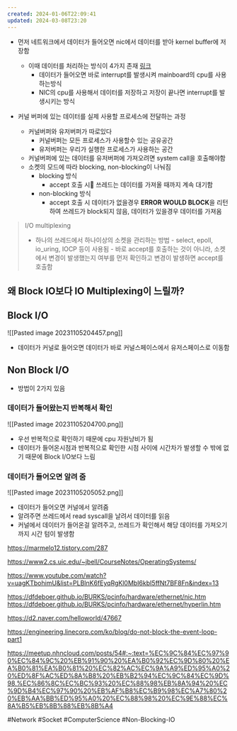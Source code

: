 ```yaml
---
created: 2024-01-06T22:09:41
updated: 2024-03-08T23:20
---
```

- 먼저 네트워크에서 데이터가 들어오면 nic에서 데이터를 받아 kernel buffer에 저장함
	- 이때 데이터를 처리하는 방식이 4가지 존재  [링크](https://dfdeboer.github.io/BURKS/pcinfo/hardware/ethernet/nic.htm)
		- 데이터가 들어오면 바로 interrupt를 발생시켜 mainboard의 cpu를 사용하는방식
		- NIC의 cpu를 사용해서 데이터를 저장하고 저장이 끝나면 interrupt를 발생시키는 방식

- 커널 버퍼에 있는 데이터를 실제 사용할 프로세스에 전달하는 과정
	- 커널버퍼와 유저버퍼가 따로있다
		- 커널버퍼는 모든 프로세스가 사용할수 있는 공유공간
		- 유저버퍼는 우리가 실행한 프로세스가 사용하는 공간
	- 커널버퍼에 있는 데이터를 유저버퍼에 가져오려면 system call을 호출해야함
	- 소켓의 모드에 따라 blocking, non-blocking이 나눠짐
		- blocking 방식
			- accept 호출 시 쓰레드는 데이터를 가져올 때까지 계속 대기함
		- non-blocking 방식
			- accept 호출 시 데이터가 없을경우 **ERROR WOULD BLOCK**을 리턴하여 쓰레드가 block되지 않음, 데이터가 있을경우 데이터를 가져옴

> I/O multiplexing
>  - 하나의 쓰레드에서 하나이상의 소켓을 관리하는 방법
	- select, epoll, io_uring, IOCP 등이 사용됨
	- 바로 accept를 호출하는 것이 아니라, 소켓에서 변경이 발생했는지 여부를 먼저 확인하고 변경이 발생하면 accept를 호출함


## 왜 Block IO보다 IO Multiplexing이 느릴까?
## Block I/O

![[Pasted image 20231105204457.png]]
- 데이터가 커널로 들어오면 데이터가 바로 커널스페이스에서 유저스페이스로 이동함


## Non Block I/O
- 방법이 2가지 있음

### 데이터가 들어왔는지 반복해서 확인
![[Pasted image 20231105204700.png]]
- 우선 반복적으로 확인하기 때문에 cpu 자원낭비가 됨
- 데이터가 들어온시점과 반복적으로 확인한 시점 사이에 시간차가 발생할 수 밖에 없기 때문에 Block I/O보다 느림

### 데이터가 들어오면 알려 줌
![[Pasted image 20231105205052.png]]
- 데이터가 들어오면 커널에서 알려줌
- 알려주면 쓰레드에서 read syscall을 날려서 데이터를 읽음
- 커널에서 데이터가 들어온걸 알려주고, 쓰레드가 확인해서 해당 데이터를 가져오기 까지 시간 텀이 발생함


https://marmelo12.tistory.com/287

https://www2.cs.uic.edu/~jbell/CourseNotes/OperatingSystems/

https://www.youtube.com/watch?v=uagKTbohimU&list=PLBlnK6fEyqRgKl0MbI6kbI5ffNt7BF8Fn&index=13

https://dfdeboer.github.io/BURKS/pcinfo/hardware/ethernet/nic.htm
https://dfdeboer.github.io/BURKS/pcinfo/hardware/ethernet/hyperlin.htm

https://d2.naver.com/helloworld/47667

https://engineering.linecorp.com/ko/blog/do-not-block-the-event-loop-part1

https://meetup.nhncloud.com/posts/54#:~:text=%EC%9C%84%EC%97%90%EC%84%9C%20%EB%91%90%20%EA%B0%92%EC%9D%80%20%EA%B0%81%EA%B0%81%20%EC%82%AC%EC%9A%A9%ED%95%A0%20%ED%8F%AC%ED%8A%B8%20%EB%B2%94%EC%9C%84%EC%9D%98,%EC%86%8C%EC%BC%93%20%EC%88%98%EB%8A%94%20%EC%9D%B4%EC%97%90%20%EB%AF%B8%EC%B9%98%EC%A7%80%20%EB%AA%BB%ED%95%A0%20%EC%88%98%20%EC%9E%88%EC%8A%B5%EB%8B%88%EB%8B%A4

#Network 
#Socket
#ComputerScience 
#Non-Blocking-IO 